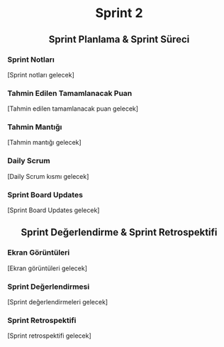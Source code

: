 <div align="center">

# Sprint 2

## Sprint Planlama & Sprint Süreci

</div>

### Sprint Notları

[Sprint notları gelecek]

### Tahmin Edilen Tamamlanacak Puan

[Tahmin edilen tamamlanacak puan gelecek]

### Tahmin Mantığı

[Tahmin mantığı gelecek]

### Daily Scrum

[Daily Scrum kısmı gelecek]

### Sprint Board Updates

[Sprint Board Updates gelecek]

<div align="center">

## Sprint Değerlendirme & Sprint Retrospektifi


</div>

### Ekran Görüntüleri

[Ekran görüntüleri gelecek]

### Sprint Değerlendirmesi

[Sprint değerlendirmeleri gelecek]

### Sprint Retrospektifi

[Sprint retrospektifi gelecek]
